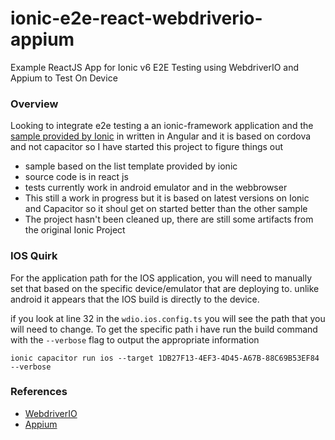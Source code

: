 # ionic-e2e-react-webdriverio-appium
Example ReactJS App for Ionic v6 E2E Testing using WebdriverIO and Appium to Test On Device 

### Overview
Looking to integrate e2e testing a an ionic-framework application and the [sample provided by Ionic](https://github.com/ionic-team/ionic-e2e-example) in written in Angular and it is based on cordova and not capacitor so I have started this project to figure things out

- sample based on the list template provided by ionic
- source code is in react js
- tests currently work in android emulator and in the webbrowser
- This still a work in progress but it is based on latest versions on Ionic and Capacitor so it shoul get on started better than the other sample
- The project hasn't been cleaned up, there are still some artifacts from the original Ionic Project
### IOS Quirk
For the application path for the IOS application, you will need to manually set that based on the specific device/emulator that are deploying to. unlike android it appears that the IOS build is directly to the device.

if you look at line 32 in the `wdio.ios.config.ts` you will see the path that you will need to change. To get the specific path i have run the build command with the `--verbose` flag to output the appropriate information
```
ionic capacitor run ios --target 1DB27F13-4EF3-4D45-A67B-88C69B53EF84 --verbose
```

### References
- [WebdriverIO](https://webdriver.io/)
- [Appium](https://appium.io/)

